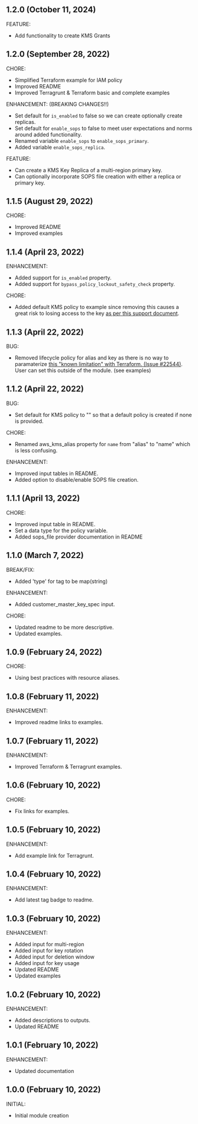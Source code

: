 ## 1.2.0 (October 11, 2024)

FEATURE:
  * Add functionality to create KMS Grants

## 1.2.0 (September 28, 2022)

CHORE:
  * Simplified Terraform example for IAM policy
  * Improved README
  * Improved Terragrunt & Terraform basic and complete examples

ENHANCEMENT: (BREAKING CHANGES!!)
  * Set default for `is_enabled` to false so we can create optionally create replicas.
  * Set default for `enable_sops` to false to meet user expectations and norms around added functionality.
  * Renamed variable `enable_sops` to `enable_sops_primary`.
  * Added variable `enable_sops_replica`.

FEATURE:
  * Can create a KMS Key Replica of a multi-region primary key.
  * Can optionally incorporate SOPS file creation with either a replica or primary key.

## 1.1.5 (August 29, 2022)

CHORE:

  * Improved README
  * Improved examples

## 1.1.4 (April 23, 2022)

ENHANCEMENT:

  * Added support for `is_enabled` property.
  * Added support for `bypass_policy_lockout_safety_check` property.

CHORE:

  * Added default KMS policy to example since removing this causes a great risk to losing access to the key [as per this support document](https://docs.aws.amazon.com/kms/latest/developerguide/key-policy-default.html).

## 1.1.3 (April 22, 2022)

BUG:

  * Removed lifecycle policy for alias and key as there is no way to paramaterize [this "known limitation" with Terraform. (Issue #22544)](https://github.com/hashicorp/terraform/issues/22544). User can set this outside of the module. (see examples)

## 1.1.2 (April 22, 2022)

BUG:

  * Set default for KMS policy to "" so that a default policy is created if none is provided.

CHORE:
  * Renamed aws_kms_alias property for `name` from "alias" to "name" which is less confusing.

ENHANCEMENT:

  * Improved input tables in README.
  * Added option to disable/enable SOPS file creation.

## 1.1.1 (April 13, 2022)

CHORE:

  * Improved input table in README.
  * Set a data type for the policy variable.
  * Added sops_file provider documentation in README

## 1.1.0 (March 7, 2022)

BREAK/FIX:

  * Added 'type' for tag to be map(string)

ENHANCEMENT:

  * Added customer_master_key_spec input.

CHORE:

  * Updated readme to be more descriptive.
  * Updated examples.

## 1.0.9 (February 24, 2022)

CHORE:

  * Using best practices with resource aliases.

## 1.0.8 (February 11, 2022)

ENHANCEMENT:

  * Improved readme links to examples.

## 1.0.7 (February 11, 2022)

ENHANCEMENT:

  * Improved Terraform & Terragrunt examples.

## 1.0.6 (February 10, 2022)

CHORE:

  * Fix links for examples.

## 1.0.5 (February 10, 2022)

ENHANCEMENT:

  * Add example link for Terragrunt.

## 1.0.4 (February 10, 2022)

ENHANCEMENT:

  * Add latest tag badge to readme.

## 1.0.3 (February 10, 2022)

ENHANCEMENT:

  * Added input for multi-region
  * Added input for key rotation
  * Added input for deletion window
  * Added input for key usage
  * Updated README
  * Updated examples

## 1.0.2 (February 10, 2022)

ENHANCEMENT:

  * Added descriptions to outputs.
  * Updated README

## 1.0.1 (February 10, 2022)

ENHANCEMENT:

  * Updated documentation

## 1.0.0 (February 10, 2022)

INITIAL:

  * Initial module creation


